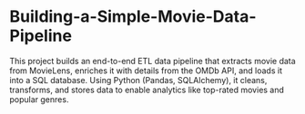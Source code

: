 # Building-a-Simple-Movie-Data-Pipeline
This project builds an end-to-end ETL data pipeline that extracts movie data from MovieLens, enriches it with details from the OMDb API, and loads it into a SQL database. Using Python (Pandas, SQLAlchemy), it cleans, transforms, and stores data to enable analytics like top-rated movies and popular genres.

